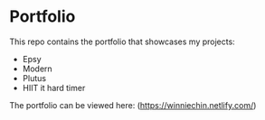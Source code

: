 # Portfolio

This repo contains the portfolio that showcases my projects:
* Epsy
* Modern
* Plutus
* HIIT it hard timer

The portfolio can be viewed here: (https://winniechin.netlify.com/)
